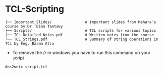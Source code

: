 # TCL-Scripting

```text
├── Important_Slides/               # Important slides from Mahara's course by Dr. Dina Tantawy
├── Scripts/                        # TCL scripts for various topics
├── TCL_Detailed_Notes.pdf          # Written notes from the course
└── TCL_Strings.pdf                 # Summary of string operations in TCL by Eng. Basma Atia
```




- To remove the /r in windows you have to run this command on your script 
```sh
dos2unix script.tcl
```
